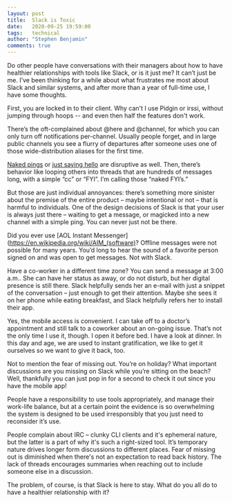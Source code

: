 ```yaml
---
layout: post
title:  Slack is Toxic
date:   2020-09-25 19:59:00
tags:   technical
author: "Stephen Benjamin"
comments: true
---
```


Do other people have conversations with their managers about how to have
healthier relationships with tools like Slack, or is it just me? It
can’t just be me. I’ve been thinking for a while about what frustrates
me most about Slack and similar systems, and after more than a year of
full-time use, I have some thoughts.

First, you are locked in to their client. Why can't I use Pidgin or
irssi, without jumping through hoops -- and even then half the features
don't work.

There’s the oft-complained about @here and @channel, for which you can
only turn off notifications per-channel. Usually people forget, and in
large public channels you see a flurry of departures after someone uses
one of those wide-distribution aliases for the first time.

[Naked pings](https://blogs.gnome.org/markmc/2014/02/20/naked-pings/) or
[just saying hello](https://www.nohello.com/) are disruptive as well.
Then, there’s behavior like looping others into threads that are
hundreds of messages long, with a simple “cc” or “FYI”.  I’m calling
those “naked FYI’s.”

But those are just individual annoyances: there’s something more
sinister about the premise of the entire product –  maybe intentional or not –
that is harmful to individuals. One of the design decisions of Slack is
that your user is always just there – waiting to get a message, or
magicked into a new channel with a simple ping. You can never just not
be there.

Did you ever use [AOL Instant
Messenger](https://en.wikipedia.org/wiki/AIM_(software)? Offline
messages were not possible for many years. You’d long to hear the sound
of a favorite person signed on and was open to get messages. Not with
Slack.

Have a co-worker in a different time zone? You can send a message at 3:00
a.m..  She can have her status as away, or do not disturb, but her
digital presence is still there. Slack helpfully sends her an e-mail
with just a snippet of the conversation – just enough to get their
attention.  Maybe she sees it on her phone while eating breakfast, and
Slack helpfully refers her to install their app.

Yes, the mobile access is convenient. I can take off to a doctor’s
appointment and still talk to a coworker about an on-going issue.
That’s not the only time I use it, though. I open it before bed. I have
a look at dinner. In this day and age, we are used to instant
gratification, we like to get it ourselves so we want to give it back,
too.

Not to mention the fear of missing out.  You’re on holiday? What
important discussions are you missing on Slack while you’re sitting on
the beach? Well, thankfully you can just pop in for a second to check it
out since you have the mobile app!

People have a responsibility to use tools appropriately, and manage
their work-life balance, but at a certain point the evidence is so
overwhelming the system is designed to be used irresponsibly that you
just need to reconsider it’s use.

People complain about IRC – clunky CLI clients and it's ephemeral nature, but
the latter is a part of why it's such a right-sized tool. It’s temporary
nature drives longer form discussions to different places. Fear of missing
out is diminished when there's not an expectation to read back history. The lack
of threads encourages summaries when reaching out to include someone
else in a discussion.

The problem, of course, is that Slack is here to stay. What do you all
do to have a healthier relationship with it?
